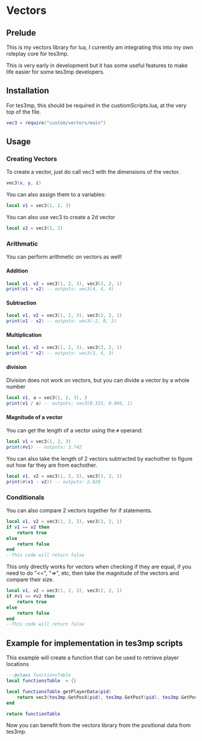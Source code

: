 # Vectors

## Prelude

This is my vectors library for lua, I currently am integrating this into my own roleplay core for tes3mp.

This is very early in development but it has some useful features to make life easier for some tes3mp developers.

## Installation

For tes3mp, this should be required in the custiomScripts.lua, at the very top of the file.
```lua
vec3 = require("custom/vectors/main")
```

## Usage

### Creating Vectors
To create a vector, just do call vec3 with the dimensions of the vector.
```lua
vec3(x, y, z)
```
You can also assign them to a variables:
```lua
local v1 = vec3(1, 2, 3)
```
You can also use vec3 to create a 2d vector
```lua
local v2 = vec3(1, 2)
```
### Arithmatic
You can perform arithmetic on vectors as well!
#### Addition
```lua
local v1, v2 = vec3(1, 2, 3), vec3(3, 2, 1)
print(v1 + v2) -- outputs: vec3(4, 4, 4)
```
#### Subtraction
```lua
local v1, v2 = vec3(1, 2, 3), vec3(3, 2, 1)
print(v1 - v2) -- outputs: vec3(-2, 0, 2)
```
#### Multiplication
```lua
local v1, v2 = vec3(1, 2, 3), vec3(3, 2, 1)
print(v1 * v2) -- outputs: vec3(3, 4, 3)
```
#### division
Division does not work on vectors, but you can divide a vector by a whole number
```lua
local v1, a = vec3(1, 2, 3), 3
print(v1 / a) -- outputs: vec3(0.333, 0.666, 1)
```
#### Magnitude of a vector
You can get the length of a vector using the ```#``` operand:
```lua
local v1 = vec3(1, 2, 3)
print(#v1) -- outputs: 3.742
```
You can also take the length of 2 vectors subtracted by eachother to figure out how far they are from eachother.
```lua
local v1, v2 = vec3(1, 2, 3), vec3(3, 2, 1)
print(#(v1 - v2)) -- outputs: 2.828
```
### Conditionals
You can also compare 2 vectors together for if statements.
```lua
local v1, v2 = vec3(1, 2, 3), vec3(3, 2, 1)
if v1 == v2 then
    return true
else
    return false
end
--This code will return false
```
This only directly works for vectors when checking if they are equal, if you need to do "<=", "=>", etc, then take the magnitude of the vectors and compare their size.
```lua
local v1, v2 = vec3(1, 2, 3), vec3(2, 2, 1)
if #v1 <= #v2 then
    return true
else
    return false
end
--This code will return false
```

## Example for implementation in tes3mp scripts
This example will create a function that can be used to retrieve player locations
```lua
---@class functionsTable
local functionsTable  = {}

local functionsTable.getPlayerData(pid)
    return vec3(tes3mp.GetPosX(pid), tes3mp.GetPosY(pid), tes3mp.GetPosZ(pid))
end

return functionTable
```

Now you can benefit from the vectors library from the positional data from tes3mp.
